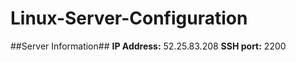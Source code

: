 # Linux-Server-Configuration

##Server Information##
**IP Address:** 52.25.83.208
**SSH port:** 2200

